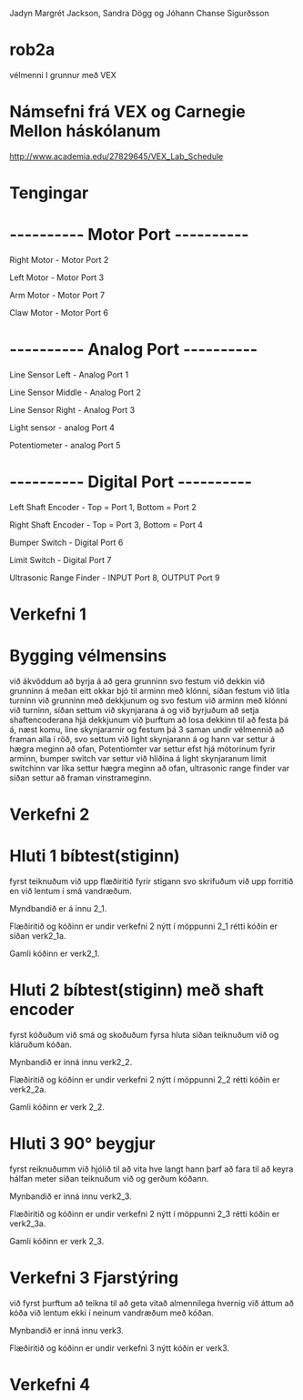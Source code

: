 Jadyn Margrét Jackson, Sandra Dögg og Jóhann Chanse Sigurðsson
# rob2a
vélmenni I grunnur með VEX
# Námsefni frá VEX og Carnegie Mellon háskólanum
 http://www.academia.edu/27829645/VEX_Lab_Schedule
# Tengingar
# ---------- Motor Port ----------
Right Motor - Motor Port 2

Left Motor - Motor Port 3

Arm Motor - Motor Port 7

Claw Motor - Motor Port 6
# ---------- Analog Port ----------
Line Sensor Left - Analog Port 1

Line Sensor Middle - Analog Port 2

Line Sensor Right - Analog Port 3

Light sensor - analog Port 4

Potentiometer - analog Port 5

# ---------- Digital Port ----------
Left Shaft Encoder - Top = Port 1, Bottom = Port 2

Right Shaft Encoder - Top = Port 3, Bottom = Port 4

Bumper Switch - Digital Port 6

Limit Switch - Digital Port 7

Ultrasonic Range Finder - INPUT Port 8, OUTPUT Port 9

# Verkefni 1

# Bygging vélmensins
við ákvöddum að byrja á að gera grunninn svo festum við dekkin við grunninn á meðan eitt okkar bjó til arminn með klónni,
síðan festum við litla turninn við grunninn með dekkjunum og svo festum við arminn með klónni við turninn, síðan settum við
skynjarana á og við byrjuðum að setja shaftencoderana hjá dekkjunum við þurftum að losa dekkinn til að festa þá á, næst komu,
line skynjararnir og festum þá 3 saman undir vélmennið að framan alla í röð, svo settum við light skynjarann á og hann var settur 
á hægra meginn að ofan, Potentiomter var settur efst hjá mótorinum fyrir arminn, bumper switch var settur við hliðina á light
skynjaranum limit switchinn var líka settur hægra meginn að ofan, ultrasonic range finder var síðan settur að framan vinstrameginn.

# Verkefni 2

# Hluti 1 bíbtest(stiginn)
fyrst teiknuðum við upp flæðiritið fyrir stigann svo skrifuðum við upp forritið en við lentum í smá vandræðum.

Myndbandið er á innu 2_1. 

Flæðiritið og kóðinn er undir verkefni 2 nýtt í möppunni 2_1 rétti kóðin er síðan verk2_1a.

Gamli kóðinn er verk2_1.

# Hluti 2 bíbtest(stiginn) með shaft encoder
fyrst kóðuðum við smá og skoðuðum fyrsa hluta síðan teiknuðum við og kláruðum kóðan.

Mynbandið er inná innu verk2_2.

Flæðiritið og kóðinn er undir verkefni 2 nýtt í möppunni 2_2 rétti kóðin er verk2_2a.

Gamli kóðinn er verk 2_2.

# Hluti 3 90° beygjur
fyrst reiknuðumm við hjólið til að vita hve langt hann þarf að fara til að keyra hálfan meter síðan teiknuðum við og gerðum kóðann.

Mynbandið er inná innu verk2_3.

Flæðiritið og kóðinn er undir verkefni 2 nýtt í möppunni 2_3 rétti kóðin er verk2_3a.

Gamli kóðinn er verk 2_3.

# Verkefni 3 Fjarstýring

við fyrst þurftum að teikna til að geta vitað almennilega hvernig við áttum að kóða við lentum ekki í neinum vandræðum með kóðan.

Mynbandið er inná innu verk3.

Flæðiritið og kóðinn er undir verkefni 3 nýtt kóðin er verk3.

# Verkefni 4
